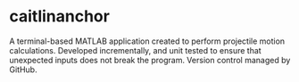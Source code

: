 # caitlinanchor

A terminal-based MATLAB application created to perform projectile motion calculations. Developed incrementally, and unit tested to ensure that unexpected inputs does not break the program. Version control managed by GitHub. 
